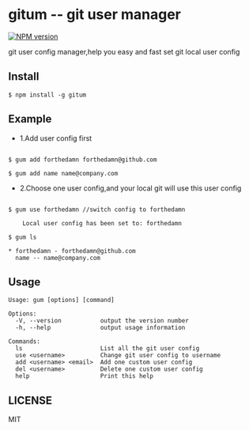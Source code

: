 # gitum -- git user manager

[![NPM version][npm-image]][npm-url]

git user config manager,help you easy and fast set git local user config

## Install

```
$ npm install -g gitum
```

## Example

* 1.Add user config first

```

$ gum add forthedamn forthedamn@github.com

$ gum add name name@company.com

```

* 2.Choose one user config,and your local git will use this user config

```

$ gum use forthedamn //switch config to forthedamn

    Local user config has been set to: forthedamn
```


```
$ gum ls

* forthedamn - forthedamn@github.com
  name -- name@company.com

```


## Usage

```
Usage: gum [options] [command]

Options:
  -V, --version           output the version number
  -h, --help              output usage information

Commands:
  ls                      List all the git user config
  use <username>          Change git user config to username
  add <username> <email>  Add one custom user config
  del <username>          Delete one custom user config
  help                    Print this help
```

## LICENSE
MIT


[npm-image]: https://img.shields.io/npm/v/gitum.svg?style=flat-square
[npm-url]: https://npmjs.org/package/gitum
